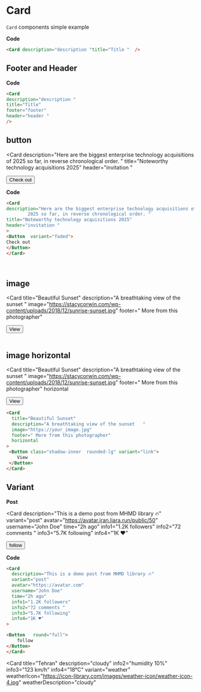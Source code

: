 # Card 



`Card` components  simple example

<div class="  p-6 rounded-lg shadow-inner bg-slate-500/10 flex justify-center items-center ">
<Card
    description="description "
   title="Title "  
/> 
</div>

**Code**

```md
<Card description="description "title="Title "  /> 
```

## Footer and Header

<div class="  p-6 rounded-lg shadow-inner bg-slate-500/10 flex justify-center items-center ">
<Card
description="description "
   title="Title" 
   footer="footer"
    header="header " 
/> 
</div>

**Code**

```md
<Card
description="description "
title="Title" 
footer="footer"
header="header " 
/> 
```

##  button 


<div class="  p-6 rounded-lg shadow-inner bg-slate-500/10 flex justify-center items-center ">


<Card
description="Here are the biggest enterprise technology acquisitions of 2025 so far, in reverse chronological order. "
   title="Noteworthy technology acquisitions 2025" 
    header="invitation " 
> 
<Button  variant="faded">
Check out
</Button>
</Card>
</div>


**Code**
```md
<Card
description="Here are the biggest enterprise technology acquisitions of 
        2025 so far, in reverse chronological order. "
title="Noteworthy technology acquisitions 2025" 
header="invitation " 
> 
<Button  variant="faded">
Check out
</Button>
</Card>
```

‍‍
##  image 

<div class="  p-6 rounded-lg shadow-inner bg-slate-500/10 flex justify-center items-center ">


<Card 
  title="Beautiful Sunset" 
  description="A breathtaking view of the sunset   " 
  image="https://stacycorwin.com/wp-content/uploads/2018/12/sunrise-sunset.jpg" 
  footer=" More from this photographer"
>
<Button class="shadow-inner ring-1 ring-blue-200 rounded-lg" variant="link">
View
</Button>
</Card>
</div>

</br>

##  image  horizontal
<div class="  p-6 rounded-lg shadow-inner bg-slate-500/10 flex justify-center items-center ">

<Card 
  title="Beautiful Sunset" 
  description="A breathtaking view of the sunset   " 
  image="https://stacycorwin.com/wp-content/uploads/2018/12/sunrise-sunset.jpg" 
  footer=" More from this photographer"
  horizontal
>
 <Button class="shadow-inner ring-1 ring-blue-200 rounded-lg" variant="link">
    View
  </Button>
</Card>
</div>

```md
<Card 
  title="Beautiful Sunset" 
  description="A breathtaking view of the sunset   " 
  image="https://your_image.jpg" 
  footer=" More from this photographer"
  horizontal
>
 <Button class="shadow-inner  rounded-lg" variant="link">
    View
 </Button>
</Card>
```
## Variant


**Post**


<div class="  p-6 rounded-lg shadow-inner bg-slate-500/10 flex justify-center items-center ">

<Card 
  description="This is a demo post from MHMD library 🔥" 
  variant="post"
  avatar="https://avatar.iran.liara.run/public/50"
  username="John Doe"
  time="2h ago"
  info1="1.2K followers"
  info2="72 comments "
  info3="5.7K following"
  info4="1K ♥️"
>

<Button   round="full">
    follow
 </Button>
</Card>
</div>

**Code**

```md
<Card 
  description="This is a demo post from MHMD library 🔥" 
  variant="post"
  avatar="https://avatar.com"
  username="John Doe"
  time="2h ago"
  info1="1.2K followers"
  info2="72 comments "
  info3="5.7K following"
  info4="1K ♥️"
>

<Button   round="full">
    follow
</Button>
</Card>
```

<div class="  p-6 rounded-lg shadow-inner bg-slate-500/10 flex justify-center items-center ">

<Card 
  title="Tehran"
  description="cloudy"
  info2="humidity 10%"
  info3="123 km/h"
  info4="18°C"
  variant="weather"
  weatherIcon="https://icon-library.com/images/weather-icon/weather-icon-4.jpg"
  weatherDescription="cloudy"
>
</Card>

</div>
